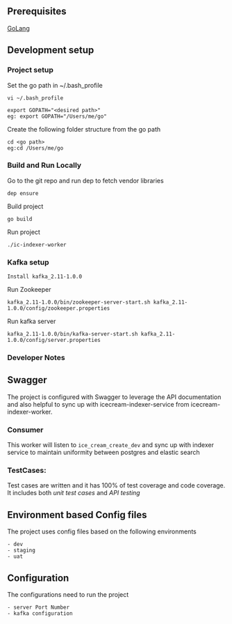 
## Prerequisites
[GoLang](https://golang.org/dl/) <br>

## Development setup
### Project setup
Set the go path in ~/.bash_profile
```
vi ~/.bash_profile
```

```
export GOPATH="<desired path>"
eg: export GOPATH="/Users/me/go"
```
Create the following folder structure from the go path
```
cd <go path>
eg:cd /Users/me/go
```

### Build and Run Locally
Go to the git repo and run dep to fetch vendor libraries
```
dep ensure
```
Build project
```
go build
```
Run project
```
./ic-indexer-worker
```

### Kafka setup

    
```
Install kafka_2.11-1.0.0
```
Run Zookeeper
```
kafka_2.11-1.0.0/bin/zookeeper-server-start.sh kafka_2.11-1.0.0/config/zookeeper.properties
```
Run kafka server
```
kafka_2.11-1.0.0/bin/kafka-server-start.sh kafka_2.11-1.0.0/config/server.properties
```


### Developer Notes

## Swagger

The project is configured with Swagger to leverage the API documentation and also helpful to sync up with icecream-indexer-service from icecream-indexer-worker.

### Consumer 

This worker will listen to `ice_cream_create_dev` and sync up with indexer service to maintain uniformity between postgres and elastic search

### TestCases:

Test cases are written and it has 100% of test coverage and code coverage. It includes both *unit test cases* and *API testing*

## Environment based Config files

The project uses config files based on the following environments

    - dev
    - staging
    - uat
    
## Configuration

The configurations need to run the project 

    - server Port Number
    - kafka configuration
        
